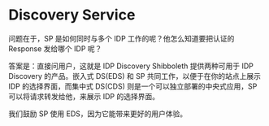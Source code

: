 # Discovery Service

问题在于，SP 是如何同时与多个 IDP 工作的呢？他怎么知道要把认证的 Response 发给哪个 IDP 呢？

答案是：直接问用户，这就是 IDP Discovery
Shibboleth 提供两种可用于 IDP Discovery 的产品。嵌入式 DS(EDS) 和 SP 共同工作，以便于在你的站点上展示 IDP 的选择界面，而集中式 DS(CDS) 则是一个可以独立部署的中央式应用，SP 可以将请求转发给他，来展示 IDP 的选择界面。

我们鼓励 SP 使用 EDS，因为它能带来更好的用户体验。

